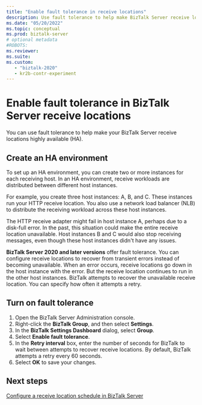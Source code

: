 ```yaml
---
title: "Enable fault tolerance in receive locations"
description: Use fault tolerance to help make BizTalk Server receive locations highly available. Keep processing messages, even when an error occurs.
ms.date: "05/20/2022"
ms.topic: conceptual
ms.prod: biztalk-server
# optional metadata
#ROBOTS:
ms.reviewer: 
ms.suite:
ms.custom:
   - "biztalk-2020"
   - kr2b-contr-experiment
---
```

# Enable fault tolerance in BizTalk Server receive locations

You can use fault tolerance to help make your BizTalk Server receive locations highly available (HA).

## Create an HA environment

To set up an HA environment, you can create two or more instances for each receiving host. In an HA environment, receive workloads are distributed between different host instances.

For example, you create three host instances: A, B, and C. These instances run your HTTP receive location. You also use a network load balancer (NLB) to distribute the receiving workload across these host instances.

The HTTP receive adapter might fail in host instance A, perhaps due to a disk-full error. In the past, this situation could make the entire receive location unavailable. Host instances B and C would also stop receiving messages, even though these host instances didn't have any issues.

**BizTalk Server 2020 and later versions** offer fault tolerance. You can configure receive locations to recover from transient errors instead of becoming unavailable. When an error occurs, receive locations go down in the host instance with the error. But the receive location continues to run in the other host instances. BizTalk attempts to recover the unavailable receive location. You can specify how often it attempts a retry.

## Turn on fault tolerance

1. Open the BizTalk Server Administration console.
1. Right-click the **BizTalk Group**, and then select **Settings**.
1. In the **BizTalk Settings Dashboard** dialog, select **Group**.
1. Select **Enable fault tolerance**.
1. In the **Retry interval** box, enter the number of seconds for BizTalk to wait between attempts to recover receive locations. By default, BizTalk attempts a retry every 60 seconds.
1. Select **OK** to save your changes.

## Next steps

[Configure a receive location schedule in BizTalk Server](../core/how-to-configure-scheduling-for-a-receive-location.md)
